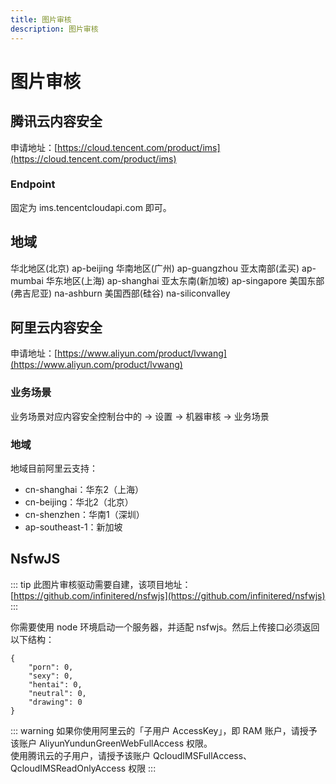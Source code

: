 ```yaml
---
title: 图片审核
description: 图片审核
---
```


# 图片审核

## 腾讯云内容安全
申请地址：[https://cloud.tencent.com/product/ims](https://cloud.tencent.com/product/ims)

### Endpoint
固定为 ims.tencentcloudapi.com 即可。

## 地域
华北地区(北京)	ap-beijing
华南地区(广州)	ap-guangzhou
亚太南部(孟买)	ap-mumbai
华东地区(上海)	ap-shanghai
亚太东南(新加坡)	ap-singapore
美国东部(弗吉尼亚)	na-ashburn
美国西部(硅谷)	na-siliconvalley

## 阿里云内容安全
申请地址：[https://www.aliyun.com/product/lvwang](https://www.aliyun.com/product/lvwang)

### 业务场景
业务场景对应内容安全控制台中的 -> 设置 -> 机器审核 -> 业务场景

### 地域
地域目前阿里云支持：
- cn-shanghai：华东2（上海）
- cn-beijing：华北2（北京）
- cn-shenzhen：华南1（深圳）
- ap-southeast-1：新加坡

## NsfwJS

::: tip
此图片审核驱动需要自建，该项目地址：[https://github.com/infinitered/nsfwjs](https://github.com/infinitered/nsfwjs)
:::

你需要使用 node 环境启动一个服务器，并适配 nsfwjs。然后上传接口必须返回以下结构：
```
{
    "porn": 0,
    "sexy": 0,
    "hentai": 0,
    "neutral": 0,
    "drawing": 0
}
```

::: warning
如果你使用阿里云的「子用户 AccessKey」，即 RAM 账户，请授予该账户 AliyunYundunGreenWebFullAccess 权限。  
使用腾讯云的子用户，请授予该账户 QcloudIMSFullAccess、QcloudIMSReadOnlyAccess 权限
:::

